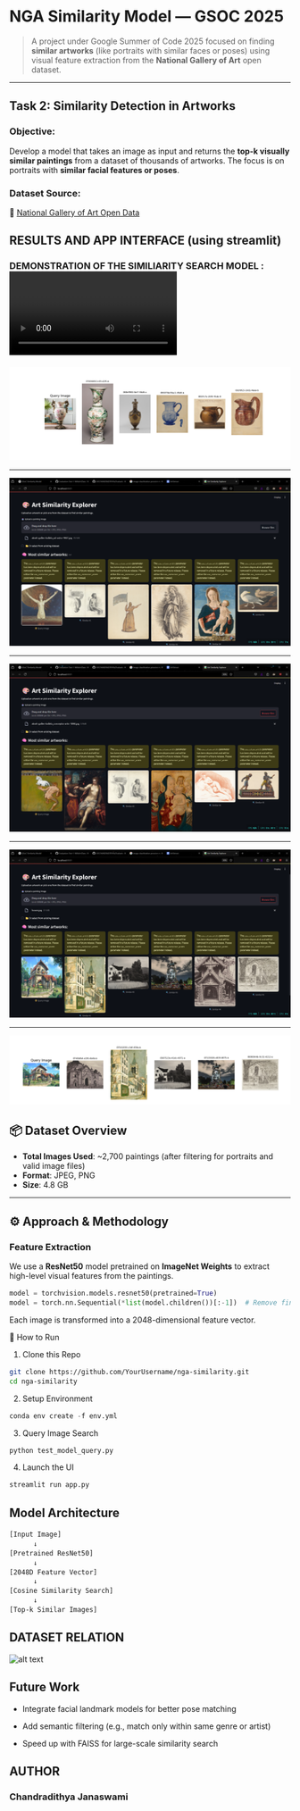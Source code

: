 # NGA Similarity Model — GSOC 2025

> A project under Google Summer of Code 2025 focused on finding **similar artworks** (like portraits with similar faces or poses) using visual feature extraction from the **National Gallery of Art** open dataset.

---

## Task 2: Similarity Detection in Artworks

### **Objective:**  
Develop a model that takes an image as input and returns the **top-k visually similar paintings** from a dataset of thousands of artworks. The focus is on portraits with **similar facial features or poses**.

### **Dataset Source:**  
🔗 [National Gallery of Art Open Data](https://github.com/NationalGalleryOfArt/opendata)

## RESULTS AND APP INTERFACE (using streamlit)

### DEMONSTRATION OF THE SIMILIARITY SEARCH MODEL : <video controls src="demo-1.mp4" title="Title"></video>

<div align="center"> <img src="vase_similar.png" width=""/></div>

---

<div align="center"> <img src="UI_1 (1).png" width=""/></div>

---


<div align="center"> <img src="UI_1 (2).png" width=""/></div>

---


<div align="center"> <img src="UI_1 (3).png" width=""/></div>

---


<div align="center"> <img src="image.png" width=""/></div>

## 📦 Dataset Overview

- **Total Images Used**: ~2,700 paintings (after filtering for portraits and valid image files)
- **Format**: JPEG, PNG
- **Size**: 4.8 GB


---

## ⚙️ Approach & Methodology

### Feature Extraction

We use a **ResNet50** model pretrained on **ImageNet Weights** to extract high-level visual features from the paintings.

```python
model = torchvision.models.resnet50(pretrained=True)
model = torch.nn.Sequential(*list(model.children())[:-1])  # Remove final classifier
```

Each image is transformed into a 2048-dimensional feature vector.

🚀 How to Run
1. Clone this Repo

```bash
git clone https://github.com/YourUsername/nga-similarity.git
cd nga-similarity
```

2. Setup Environment

```python
conda env create -f env.yml
```

3. Query Image Search

```python 
python test_model_query.py  
```

4. Launch the UI

```bash
streamlit run app.py
```

## Model Architecture

```bash
[Input Image]
      ↓
[Pretrained ResNet50]
      ↓
[2048D Feature Vector]
      ↓
[Cosine Similarity Search]
      ↓
[Top-k Similar Images]
```
## DATASET RELATION
![alt text](opendata_relationship.jpg)

## Future Work

- Integrate facial landmark models for better pose matching

- Add semantic filtering (e.g., match only within same genre or artist)

-    Speed up with FAISS for large-scale similarity search

## AUTHOR

### Chandradithya Janaswami 


